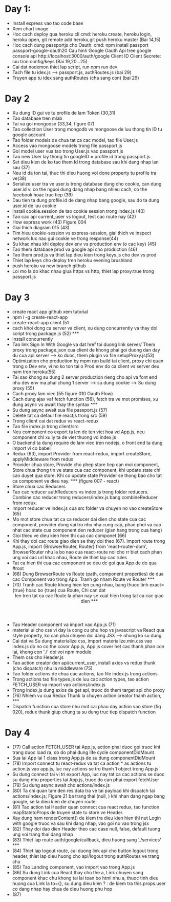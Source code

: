 # Day 1:

- Install express vao tao code base
- Xem chart image
- Hoc cach deploy qua heroku cli
  cmd: heroku create, heroku login, heroku open, git remote add heroku,git push heroku master (Bai 14,15)
- Hoc cach dung passportjs cho Oauth.
  cmd: npm install passport passport-google-oauth20
  Cau hinh Google Oauth Api tree google console api
  http://localhost:3000/auth/google
  Client ID
  Client Secrete: luu tron config/keys (Bai 19,20...25)
- Cai dat nodemon thiet lap script, run npm run dev
- Tach file tu idex.js --> passport.js, authRoutes.js (bai 29)
- Truyen app tu idex sang authRoutes (cha sang con) (bai 29)

# Day 2

- Xu dung ID gui ve tu profile de lam Token (30,31)
- Tao database tren mlab
- Tai va goi mongoose (33,34, figure 07)
- Tao collection User trong mongodb vs mongoose de luu thong tin ID tu google account
- Tao folder models de chua tat ca cac model, tao file User.js
- Access vao mongoose models trong file passport.js
- Goi model user vua tao trong User.js vao passport.js
- Tao new User lay thong tin googleID = profile.id trong passport.js
- Set dieu kien de ko tao them Id trong database sau khi dang nhap lan sau (37)
- Neu id da ton tai, thuc thi dieu huong voi done property tu profile tra ve(38)
- Serialize user tra ve user.is trong database dung cho cookie, can dung user.id vi co the nguoi dung dang nhap bang nhieu cach, co the facebook hoac truc tiep (39)
- Dau tien ta dung profile.id de dang nhap bang google, sau do ta dung user.id de luu cookie
- install cookie.session de tao cookie session trong index.js (40)
- Tao cac api current_user vs logout, test cac route nay (42)
- How express work (43) Figure 004
- Giai thich diagram 015 (43)
- Tim hieu cookie-session vs express-session, giai thich ve inspect network luc nao gui cookie ve trong response(44)
- Su khac nhau khi deploy dev env vs production env (o cac key) (45)
- Tao them database prod va google api cho production (46)
- Tao them prod.js va thiet lap dieu kien trong keys.js cho dev vs prod
- Thiet lap keys cho deploy tren heroku evening brushland
- push heroku va new branch github
- Loi mo la do khac nhau giua https vs http, thiet lap proxy:true trong passport.js

# Day 3

- create react app github xem tutorial
- npm i -g create-react-app
- create-react-app client (51
- cach khoi dong ca server va client, xu dung concurrently va thay doi script trong package.js (52) \*\*\*
- install concurrently
- Tao link Sign In With Google va dat href toi duong link server/ Them proxy trong package.json cua client de khong phai goi duong dan day du cua api server --> ko duoc, them plugin va file setupProxy.js(53)
- Optimization cho production by mpm run build tai client, proxy chi quan trong o Dev env, vi no ko ton tai o Prod env do ca client vs server deu nam tren heroku(55)
- Tai sao khong su dung 2 server production rieng cho api va font end nhu dev env ma phai chung 1 server --> su dung cookie --> Su dung proxy (55)
- Cach proxy lam viec (55 figure 010 Oauth Flow)
- Cach dung ajax vaf fetch function (56), fetch tra ve mot promises, xu dung async vs await thay the syntax \*\*\*
- Su dung async await sua file passport.js (57)
- Delete tat ca defaul file reactjs trong src (59)
- Trong client cai dat redux vs react-redux
- Tao file index.js trong client/src
- Neu component co export ta len de ten viet hoa vd App.js, neu component chi xu ly ta de viet thuong vd index.js
- O backend ta dung require do lam viec tren nodejs, o front end ta dung import vi co babel
- Redux (63), import Provider from react-redux, import createStore, applyMiddleware from redux
- Provider chua store, Provide cho phep store tiep can moi component, Store chua thong tin ve state cua cac component, khi update state chi can duyet qua store. Khi co update state Provider se thong bao cho tat ca component ve dieu nay. \*\*\* (figure 007 - react)
- Store chua cac Reducers
- Tao cac reducer authReducers vs index.js trong folder reducers. Combine cac reducer trong reducers/index.js bang combineReducer from redux.
- Import reducer ve index.js cua src folder va chuyen no vao createStore (65)
- Mo mot store chua tat ca ca reducer dai dien cho state cua cac component, provider dong vai tro nhu nha cung cap, phan phoi va cap nhat cac state cua component den reducer (gian hang trong cua hang)
- Gioi thieu ve dieu kien hien thi cua cac componet (66)
- Khi thay doi cac route giao dien se thay doi theo (67). Import route trong App.js, import {BrowserRouter, Router} from 'react-router-dom', BrowserRouter nhu la bo nao cua react-route noi cho rr biet cach phan ung voi cac url khac nhau, Route de thiet lap cac rules
- Tat ca hien thi cua cac component se deu dc goi qua App de do qua #root
- (68) Dung BrowserRoute vs Route (path, component properties) de dua cac Component vao trong App. Tranh go nham Route vs Router \*\*\*
- (70) Tranh cac Route khong hien len cung nhau, bang thuoc tinh exact={true} hoac bo {true} cua Route, Chi can dat <Header /> len tren tat ca cac Route la phan nay se xuat hien trong tat ca cac giao dien \*\*\*
- Tao Header component va import vao App.js (71)
- material ui cho css vi day la cong cu phu hop vs javascript va React qua style property, ko can phai chuyen doi dang JSX --> nhung ko su dung
- Cai dat va Su dung materialize css, import materialize.min.css vao index.js do no co the covor App.js, App.js cover het cac thanh phan con lai, khong con './' doi voi npm module
- Them css cho Header.js
- Tao action creator den api/current_user, install axios vs redux thunk (cho dispatch) nhu la middleware (75)
- Tao folder actions de chua cac actions, tao file index.js trong actions
- Trong actions tao file types.js de luu cac action types, tao action FETCH_USER va import vao actions/index.js
- Trong index.js dung axios de get api, truoc do them target api cho proxy
- (76) Nhiem vu cua Redux Thunk la chuyen action creator thanh action, \*\*\*
- Dispatch function cua store nhu mot cai phau day action vao store (fig 020), redux thunk giup chung ta su dung truc tiep dispatch function

# Day 4

- (77) Call action FETCH_USER tai App.js, action phai duoc goi truoc khi trang duoc load ra, do do phai dung life cycle componentDidMount
- Sua lai App lai 1 class trong App.js de su dung componentDidMount
- (78) Import connect tu react-redux va tat ca action \* as actions tu action.js vao app.js, luc nay actions se tro thanh 1 object trong App.js
- Su dung connect tai vi tri export App, luc nay tat ca cac actions se duoc su dung nhu properties tai App.js, truoc do can phai export fetchUser
- (79) Su dung async await cho actions/index.js
- (80) Ta chi quan tam den res.data tra ve tai payload khi dispatch tai actions/index.js; Figure 21 ba trang thai (null, ) khi nhan dang ngap bang google, se la dieu kien de chuyen route.
- (81) Tao action tai Header quan connect cua react redux, tao function mapStatetoProps de truyen state tu store ve Header.
- Xay dung ham renderContent() de kiem tra dieu kien hien thi nut Login with google truoc va sau khi dang nhap, vao goi no vao trong jsx
- (82) Thay doi dao dien Header theo cac case null, false, default tuong ung voi trang thai dang nhap
- (83) Thiet lap route auth/google/callback, dieu huong sang './services' \*\*\*
- (84) Thiet lap logout route, cai duong link api cho button logout trong header, thiet lap dieu huong cho api/logout trong authRoutes ve trang chu
- (85) Tao Landing component, vao import vao trong App.js
- (86) Su dung Link cua React thay cho the a, Link chuyen sang component khac chu khong tai lai toan bo html nhu a, thuoc tinh dieu huong cua Link la to={}, su dung dieu kien ? : de kiem tra this.props.user co dang nhap hay chua de dieu huong phu hop
- (87)
